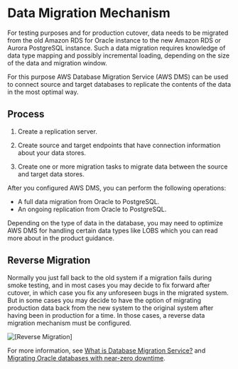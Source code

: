 # Data Migration Mechanism<a name="chap-oracle-postgresql.migration-process.data-migration"></a>

For testing purposes and for production cutover, data needs to be migrated from the old Amazon RDS for Oracle instance to the new Amazon RDS or Aurora PostgreSQL instance\. Such a data migration requires knowledge of data type mapping and possibly incremental loading, depending on the size of the data and migration window\.

For this purpose AWS Database Migration Service \(AWS DMS\) can be used to connect source and target databases to replicate the contents of the data in the most optimal way\.

## Process<a name="chap-oracle-postgresql.migration-process.data-migration.process"></a>

1. Create a replication server\.

1. Create source and target endpoints that have connection information about your data stores\.

1. Create one or more migration tasks to migrate data between the source and target data stores\.

After you configured AWS DMS, you can perform the following operations:
+ A full data migration from Oracle to PostgreSQL\.
+ An ongoing replication from Oracle to PostgreSQL\.

Depending on the type of data in the database, you may need to optimize AWS DMS for handling certain data types like LOBS which you can read more about in the product guidance\.

## Reverse Migration<a name="chap-oracle-postgresql.migration-process.data-migration.reverse-migration"></a>

Normally you just fall back to the old system if a migration fails during smoke testing, and in most cases you may decide to fix forward after cutover, in which case you fix any unforeseen bugs in the migrated system\. But in some cases you may decide to have the option of migrating production data back from the new system to the original system after having been in production for a time\. In those cases, a reverse data migration mechanism must be configured\.

![\[Reverse Migration\]](http://docs.aws.amazon.com/dms/latest/sbs/images/oracle-postgresql-reverse-migration.png)

For more information, see [What is Database Migration Service?](https://docs.aws.amazon.com/dms/latest/userguide/Welcome.html) and [Migrating Oracle databases with near\-zero downtime](https://aws.amazon.com/blogs/database/migrating-oracle-databases-with-near-zero-downtime-using-aws-dms/)\.